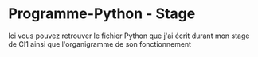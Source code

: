 # Programme-Python - Stage

Ici vous pouvez retrouver le fichier Python que j'ai écrit durant mon stage de CI1 ainsi que l'organigramme de son fonctionnement 

